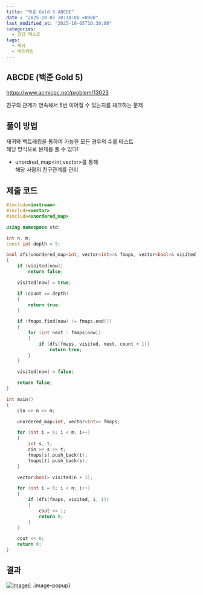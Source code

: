 ```yaml
---
title: "백준 Gold 5 ABCDE"
date : "2025-10-05 10:30:00 +0900"
last_modified_at: "2025-10-05T10:30:00"
categories:
  - 코딩 테스트
tags:
  - 재귀
  - 백트래킹
---
```


## ABCDE (백준 Gold 5)
<https://www.acmicpc.net/problem/13023><br>

친구의 관계가 연속해서 5번 이어질 수 있는지를 체크하는 문제<br>

## 풀이 방법

재귀와 백트래킹을 통하여 가능한 모든 경우의 수를 테스트<br>
해당 방식으로 문제를 풀 수 있다!<br>

- unordred_map<int,vector<int>>를 통해<br>
  해당 사람의 친구관계를 관리<br>

## 제출 코드

```cpp
#include<iostream>
#include<vector>
#include<unordered_map>

using namespace std;

int n, m;
const int depth = 5;

bool dfs(unordered_map<int, vector<int>>& fmaps, vector<bool>& visited, int now, int count)
{
	if (visited[now])
		return false;

	visited[now] = true;

	if (count == depth)
	{
		return true;
	}

	if (fmaps.find(now) != fmaps.end())
	{
		for (int next : fmaps[now])
		{
			if (dfs(fmaps, visited, next, count + 1))
				return true;
		}
	}

	visited[now] = false;

	return false;
}

int main()
{
	cin >> n >> m;

	unordered_map<int, vector<int>> fmaps;

	for (int i = 0; i < m; i++)
	{
		int s, t;
		cin >> s >> t;
		fmaps[s].push_back(t);
		fmaps[t].push_back(s);
	}

	vector<bool> visited(n + 1);

	for (int i = 0; i < n; i++)
	{
		if (dfs(fmaps, visited, i, 1))
		{
			cout << 1;
			return 0;
		}
	}

	cout << 0;
	return 0;
}
```

## 결과
[![Image](https://github.com/user-attachments/assets/a637e818-0957-49c9-aa84-236d7ae4eda1)](https://github.com/user-attachments/assets/a637e818-0957-49c9-aa84-236d7ae4eda1){: .image-popup}<br>

